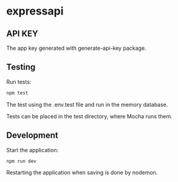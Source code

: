 # expressapi

## API KEY

The app key generated with generate-api-key package.

## Testing

Run tests:

```cmd
npm test
```

The test using the .env.test file and run in the memory database.

Tests can be placed in the test directory, where Mocha runs them.

## Development

Start the application:

```cmd
npm run dev
```

Restarting the application when saving is done by nodemon.

